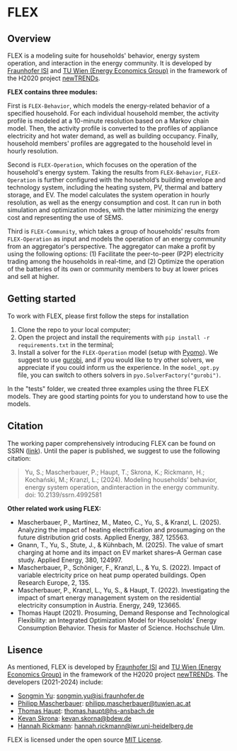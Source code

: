 # FLEX

## Overview

FLEX is a modeling suite for households' behavior, energy system operation, and interaction in the energy community.
It is developed by 
[Fraunhofer ISI](https://www.isi.fraunhofer.de/) and 
[TU Wien (Energy Economics Group)](https://eeg.tuwien.ac.at/)
in the framework of the H2020 project [newTRENDs](https://newTRENDs2020.eu/).

**FLEX contains three modules:**

First is `FLEX-Behavior`, which models the energy-related behavior of a specified household. 
For each individual household member, the activity profile is modeled at a 10-minute resolution based on a Markov chain model. 
Then, the activity profile is converted to the profiles of appliance electricity and hot water demand, as well as building occupancy. 
Finally, household members' profiles are aggregated to the household level in hourly resolution.

Second is `FLEX-Operation`, which focuses on the operation of the household's energy system. 
Taking the results from `FLEX-Behavior`, `FLEX-Operation` is further configured with the household’s building envelope and technology system, 
including the heating system, PV, thermal and battery storage, and EV. The model calculates the system operation in hourly resolution, 
as well as the energy consumption and cost. It can run in both simulation and optimization modes, with the latter minimizing the energy cost and representing the use of SEMS. 

Third is `FLEX-Community`, which takes a group of households' results from `FLEX-Operation` as input and models the operation of an energy community from an aggregator's perspective. 
The aggregator can make a profit by using the following options: 
(1) Facilitate the peer-to-peer (P2P) electricity trading among the households in real-time, and 
(2) Optimize the operation of the batteries of its own or community members to buy at lower prices and sell at higher. 

## Getting started <div id="Getting_started"/>

To work with FLEX, please first follow the steps for installation 

1. Clone the repo to your local computer;
2. Open the project and install the requirements with `pip install -r requirements.txt` in the terminal;
3. Install a solver for the `FLEX-Operation` model (setup with [Pyomo](http://www.pyomo.org/)). 
We suggest to use [gurobi](https://www.gurobi.com/), and if you would like to try other solvers, 
we appreciate if you could inform us the experience. 
In the `model_opt.py` file, you can switch to others solvers in `pyo.SolverFactory("gurobi")`.

In the "tests" folder, we created three examples using the three FLEX models. 
They are good starting points for you to understand how to use the models.

## Citation

The working paper comprehensively introducing FLEX can be found on SSRN ([link](https://papers.ssrn.com/sol3/papers.cfm?abstract_id=4992581)). 
Until the paper is published, we suggest to use the following citation:

> Yu, S.; Mascherbauer, P.; Haupt, T.; Skrona, K.; Rickmann, H.; Kochański, M.; Kranzl, L.; (2024). 
Modeling households’ behavior, energy system operation, andinteraction in the energy community. doi: 10.2139/ssrn.4992581

**Other related work using FLEX:**

* Mascherbauer, P., Martínez, M., Mateo, C., Yu, S., & Kranzl, L. (2025). Analyzing the impact of heating electrification and prosumaging on the future distribution grid costs. Applied Energy, 387, 125563.
* Gnann, T., Yu, S., Stute, J., & Kühnbach, M. (2025). The value of smart charging at home and its impact on EV market shares–A German case study. Applied Energy, 380, 124997.
* Mascherbauer, P., Schöniger, F., Kranzl, L., & Yu, S. (2022). Impact of variable electricity price on heat pump operated buildings. Open Research Europe, 2, 135.
* Mascherbauer, P., Kranzl, L., Yu, S., & Haupt, T. (2022). Investigating the impact of smart energy management system on the residential electricity consumption in Austria. Energy, 249, 123665.
* Thomas Haupt (2021). Prosuming, Demand Response and Technological Flexibility: an Integrated Optimization Model for Households' Energy Consumption Behavior. Thesis for Master of Science. Hochschule Ulm.


## Lisence

As mentioned, FLEX is developed by 
[Fraunhofer ISI](https://www.isi.fraunhofer.de/) and 
[TU Wien (Energy Economics Group)](https://eeg.tuwien.ac.at/)
in the framework of the H2020 project [newTRENDs](https://newTRENDs2020.eu/).
The developers (2021-2024) include:
* [Songmin Yu](https://www.isi.fraunhofer.de/en/competence-center/energietechnologien-energiesysteme/mitarbeiter/yu.html): songmin.yu@isi.fraunhofer.de
* [Philipp Mascherbauer](https://eeg.tuwien.ac.at/staff/people/philipp-mascherbauer): philipp.mascherbauer@tuwien.ac.at
* [Thomas Haupt](https://www.hs-ansbach.de/personen/haupt-thomas/): thomas.haupt@hs-ansbach.de
* [Kevan Skrona](https://www.linkedin.com/in/kevan-skorna-83b988196/?originalSubdomain=de): kevan.skorna@bdew.de
* [Hannah Rickmann](https://scoop.iwr.uni-heidelberg.de/team/hrickmann/): hannah.rickmann@iwr.uni-heidelberg.de

FLEX is licensed under the open source [MIT License](https://github.com/H2020-newTRENDs/FLEX/blob/master/LICENSE.txt).

